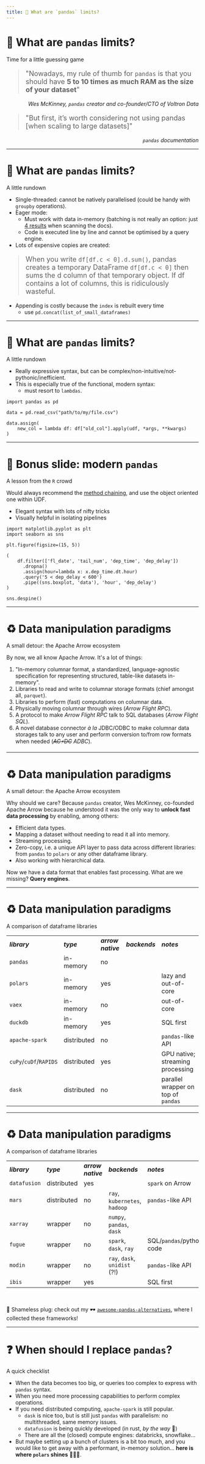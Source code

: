 ```yaml
---
title: 🐼 What are `pandas` limits?
---
```


# 🐼 What are `pandas` limits?

Time for a little guessing game

<v-clicks>

<blockquote style='font-size:18px'>
"Nowadays, my rule of thumb for <code>pandas</code> is that you should have <b>5 to 10 times as much RAM as the size of your dataset</b>"
</blockquote>

<p align='right'><i>Wes McKinney, <code>pandas</code> creator and co-founder/CTO of Voltron Data</i></p>

<blockquote style='font-size:18px'>
"But first, it’s worth considering not using pandas [when scaling to large datasets]"
</blockquote>

<p align='right'><i><code>pandas</code> documentation</i></p>

</v-clicks>


---

# 🐼 What are `pandas` limits?
A little rundown


<v-clicks>

* Single-threaded: cannot be natively parallelised (could be handy with `groupby` operations).
* Eager mode:
  * Must work with data in-memory (batching is not really an option: just [4 results](https://pandas.pydata.org/docs/search.html?q=batch) when scanning the docs).
  * Code is executed line by line and cannot be optimised by a query engine.
* Lots of expensive copies are created:

</v-clicks>

<v-click>

<blockquote style='font-size:18px'>

When you write `df[df.c < 0].d.sum()`, pandas creates a temporary DataFrame `df[df.c < 0]` then sums the d column of that temporary object. If df contains a lot of columns, this is ridiculously wasteful. 
</blockquote>
</v-click>

<v-click>

* Appending is costly because the `index` is rebuilt every time
  * use `pd.concat(list_of_small_dataframes)`
</v-click>


---

# 🐼 What are `pandas` limits?
A little rundown

<v-clicks>

* Really expressive syntax, but can be complex/non-intuitive/not-pythonic/inefficient.
* This is especially true of the functional, modern syntax:
  * must resort to `lambdas`.

</v-clicks>

<v-after>

```python{5-7}
import pandas as pd

data = pd.read_csv("path/to/my/file.csv")

data.assign(
    new_col = lambda df: df["old_col"].apply(udf, *args, **kwargs)
)
```

</v-after>


---

# 🎋 Bonus slide: modern `pandas`
A lesson from the `R` crowd

<v-clicks>

Would always recommend the [method chaining](https://tomaugspurger.github.io/posts/method-chaining/), and use the object oriented one within UDF.

* Elegant syntax with lots of nifty tricks
* Visually helpful in isolating pipelines
</v-clicks>


<v-click>

```python{all|9-10|11}
import matplotlib.pyplot as plt
import seaborn as sns

plt.figure(figsize=(15, 5))

(
    df.filter(['fl_date', 'tail_num', 'dep_time', 'dep_delay'])
      .dropna()
      .assign(hour=lambda x: x.dep_time.dt.hour)
      .query('5 < dep_delay < 600')
      .pipe((sns.boxplot, 'data'), 'hour', 'dep_delay')
)

sns.despine()
```
</v-click>


---

# ♻️ Data manipulation paradigms
A small detour: the Apache Arrow ecosystem

By now, we all know Apache Arrow. It's a lot of things:

<v-clicks>

1. "In-memory columnar format, a standardized, language-agnostic specification for representing structured, table-like datasets in-memory".
2. Libraries to read and write to columnar storage formats (chief amongst all, `parquet`).
3. Libraries to perform (fast) computations on columnar data.
4. Physically moving columnar through wires (*Arrow Flight RPC*).
5. A protocol to make *Arrow Flight RPC* talk to SQL databases (*Arrow Flight SQL*).
6. A novel database connector *à la* JDBC/ODBC to make columnar data storages talk to any user and perform conversion to/from row formats when needed (~~*AC⚡DC*~~ *ADBC*).
</v-clicks>


---

# ♻️ Data manipulation paradigms
A small detour: the Apache Arrow ecosystem

<v-click>

Why should we care? Because `pandas` creator, Wes McKinney, co-founded Apache Arrow because he understood it was the only way to **unlock fast data processing** by enabling, among others:

</v-click>

<v-clicks>

* Efficient data types.
* Mapping a dataset without needing to read it all into memory.
* Streaming processing.
* Zero-copy, i.e. a unique API layer to pass data across different libraries: from `pandas` to `polars` or any other dataframe library.
* Also working with hierarchical data.
</v-clicks>

<v-click>

Now we have a data format that enables fast processing. What are we missing? **Query engines**.
</v-click>


---

# ♻️ Data manipulation paradigms
A comparison of dataframe libraries

<table>
    <tr>
        <td><b><i>library</i></b></td>
        <td><b><i>type</i></b></td>
        <td><b><i>arrow native</i></b></td>
        <td><b><i>backends</i></b></td>
        <td><b><i>notes</i></b></td>
    </tr>
    <tr>
        <td><code>pandas</code></td>
        <td>in-memory</td>
        <td>no</td>
        <td></td>
        <td></td>
    </tr>
    <tr>
        <td><code>polars</code></td>
        <td>in-memory</td>
        <td>yes</td>
        <td></td>
        <td>lazy and out-of-core</td>
    </tr>
    <tr>
        <td><code>vaex</code></td>
        <td>in-memory</td>
        <td>no</td>
        <td></td>
        <td>out-of-core</td>
    </tr>
    <tr>
        <td><code>duckdb</code></td>
        <td>in-memory</td>
        <td>yes</td>
        <td></td>
        <td>SQL first</td>
    </tr>
    <tr>
        <td><code>apache-spark</code></td>
        <td>distributed</td>
        <td>no</td>
        <td></td>
        <td><code>pandas</code>-like API</td>
    </tr>
    <tr>
        <td><code>cuPy</code>/<code>cuDf</code>/<code>RAPIDS</code></td>
        <td>distributed</td>
        <td>yes</td>
        <td></td>
        <td>GPU native; streaming processing</td>
    </tr>
    <tr>
        <td><code>dask</code></td>
        <td>distributed</td>
        <td>no</td>
        <td></td>
        <td>parallel wrapper on top of <code>pandas</code></td>
    </tr>
</table>

---

# ♻️ Data manipulation paradigms
A comparison of dataframe libraries

<table>
    <tr>
        <td><b><i>library</i></b></td>
        <td><b><i>type</i></b></td>
        <td><b><i>arrow native</i></b></td>
        <td><b><i>backends</i></b></td>
        <td><b><i>notes</i></b></td>
    </tr>
    <tr>
        <td><code>datafusion</code></td>
        <td>distributed</td>
        <td>yes</td>
        <td></td>
        <td><code>spark</code> on Arrow</td>
    </tr>
    <tr>
        <td><code>mars</code></td>
        <td>distributed</td>
        <td>no</td>
        <td><code>ray</code>, <code>kubernetes</code>, <code>hadoop</code></td>
        <td><code>pandas</code>-like API</td>
    </tr>
    <tr>
        <td><code>xarray</code></td>
        <td>wrapper</td>
        <td>no</td>
        <td><code>numpy</code>, <code>pandas</code>, <code>dask</code></td>
        <td></td>
    </tr>
    <tr>
        <td><code>fugue</code></td>
        <td>wrapper</td>
        <td>no</td>
        <td><code>spark</code>, <code>dask</code>, <code>ray</code></td>
        <td>SQL/<code>pandas</code>/python code</td>
    </tr>
    <tr>
        <td><code>modin</code></td>
        <td>wrapper</td>
        <td>no</td>
        <td><code>ray</code>, <code>dask</code>, <code>unidist</code> (?!)</td>
        <td><code>pandas</code>-like API</td>
    </tr>
    <tr>
        <td><code>ibis</code></td>
        <td>wrapper</td>
        <td>yes</td>
        <td></td>
        <td>SQL first</td>
    </tr>
</table>

<br>

🔌 Shameless plug: check out my 🕶️ [`awesome-pandas-alternatives`](https://github.com/baggiponte/awesome-pandas-alternatives), where I collected these frameworks!

---

# ❓ When should I replace `pandas`?
A quick checklist

<v-clicks>

* When the data becomes too big, or queries too complex to express with `pandas` syntax.
* When you need more processing capabilities to perform complex operations.
* If you need distributed computing, `apache-spark` is still popular.
  * `dask` is nice too, but is still just `pandas` with parallelism: no multithreaded, same memory issues.
  * `datafusion` is being quickly developed (in rust, *by the way* 🦀)
  * There are all the (closed) compute engines: databricks, snowflake...
* But maybe setting up a bunch of clusters is a bit too much, and you would like to get away with a performant, in-memory solution... **here is where `polars` shines** 🐻‍❄️✨.

</v-clicks>

